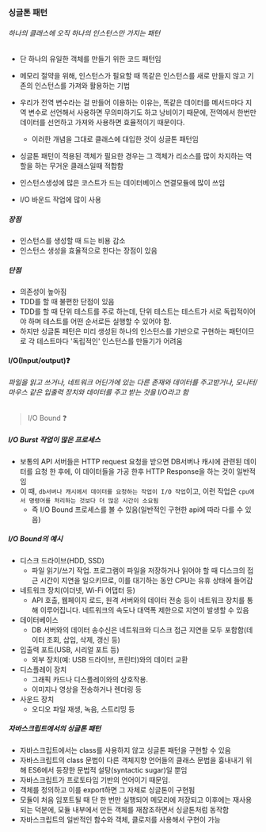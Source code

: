 ### 싱글톤 패턴

###### 하나의 클래스에 오직 하나의 인스턴스만 가지는 패턴

- 단 하나의 유일한 객체를 만들기 위한 코드 패턴임
- 메모리 절약을 위해, 인스턴스가 필요할 때 똑같은 인스턴스를 새로 만들지 않고 기존의 인스턴스를 가져와 활용하는 기법

- 우리가 전역 변수라는 걸 만들어 이용하는 이유는, 똑같은 데이터를 메서드마다 지역 변수로 선언해서 사용하면 무의미하기도 하고 낭비이기 때문에, 전역에서 한번만 데이터를 선언하고 가져와 사용하면 효율적이기 때문이다.
  - 이러한 개념을 그대로 클래스에 대입한 것이 싱글톤 패턴임
- 싱글톤 패턴이 적용된 객체가 필요한 경우는 그 객체가 리소스를 많이 차지하는 역할을 하는 무거운 클래스일때 적합함
- 인스턴스생성에 많은 코스트가 드는 데이터베이스 연결모듈에 많이 쓰임
- I/O 바운드 작업에 많이 사용

##### 장점

- 인스턴스를 생성할 때 드는 비용 감소
- 인스턴스 생성을 효율적으로 한다는 장점이 있음

##### 단점

- 의존성이 높아짐
- TDD를 할 때 불편한 단점이 있음
- TDD를 할 때 단위 테스트를 주로 하는데, 단위 테스트는 테스트가 서로 독립적이어야 하며 테스트를 어떤 순서로든 실행할 수 있어야 함.
- 하지만 싱글톤 패턴은 미리 생성된 하나의 인스턴스를 기반으로 구현하는 패턴이므로 각 테스트마다 '독립적인' 인스턴스를 만들기가 어려움

#### I/O(Input/output)❓

###### 파일을 읽고 쓰거나, 네트워크 어딘가에 있는 다른 존재와 데이터를 주고받거나, 모니터/ 마우스 같은 입출력 장치와 데이터를 주고 받는 것을 I/O라고 함

> I/O Bound ❓

##### I/O Burst 작업이 많은 프로세스

- 보통의 API 서버들은 HTTP request 요청을 받으면 DB서버나 캐시에 관련된 데이터를 요청 한 후에, 이 데이터들을 가공 한후 HTTP Response을 하는 것이 일반적임
- 이 때, `db서버나 캐시에서 데이터를 요청하는 작업이 I/O 작업`이고, 이런 작업은 `cpu에서 명령어를 처리하는 것보다 더 많은 시간이 소요됨`
  - 즉 I/O Bound 프로세스를 볼 수 있음(일반적인 구현한 api에 따라 다를 수 있음)

##### I/O Bound의 예시

- 디스크 드라이브(HDD, SSD)
  - 파일 읽기/쓰기 작업. 프로그램이 파일을 저장하거나 읽어야 할 때 디스크의 접근 시간이 지연을 일으키므로, 이를 대기하는 동안 CPU는 유휴 상태에 들어감
- 네트워크 장치(이더넷, Wi-Fi 어댑터 등)
  - API 호출, 웹페이지 로드, 원격 서버와의 데이터 전송 등이 네트워크 장치를 통해 이루어집니다. 네트워크의 속도나 대역폭 제한으로 지연이 발생할 수 있음
- 데이터베이스
  - DB 서버와의 데이터 송수신은 네트워크와 디스크 접근 지연을 모두 포함함(데이터 조회, 삽입, 삭제, 갱신 등)
- 입출력 포트(USB, 시리얼 포트 등)
  - 외부 장치(예: USB 드라이브, 프린터)와의 데이터 교환
- 디스플레이 장치
  - 그래픽 카드나 디스플레이와의 상호작용.
  - 이미지나 영상을 전송하거나 렌더링 등
- 사운드 장치
  - 오디오 파일 재생, 녹음, 스트리밍 등

##### 자바스크립트에서의 싱글톤 패턴

- 자바스크립트에서는 class를 사용하지 않고 싱글톤 패턴을 구현할 수 있음
- 자바스크립트의 class 문법이 다른 객체지향 언어들의 클래스 문법을 흉내내기 위해 ES6에서 등장한 문법적 설탕(syntactic sugar)일 뿐임
- 자바스크립트가 프로토타입 기반의 언어이기 때문임.
- 객체를 정의하고 이를 export하면 그 자체로 싱글톤이 구현됨
- 모듈이 처음 임포트될 때 단 한 번만 실행되어 메모리에 저장되고 이후에는 재사용되는 덕분에, 모듈 내부에서 만든 객체를 재참조하면서 싱글톤처럼 동작함
- 자바스크립트의 일반적인 함수와 객체, 클로저를 사용해서 구현이 가능

